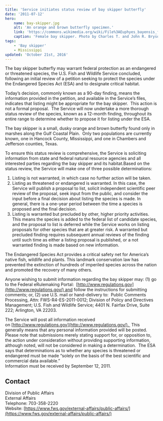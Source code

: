 ```yaml
---
title: 'Service initiates status review of bay skipper butterfly'
date: '2011-07-12'
hero:
    name: bay-skipper.jpg
    alt: 'An orange and brown butterfly specimen.'
    link: 'https://commons.wikimedia.org/wiki/File%3AEuphyes_bayensis_female.jpg'
    caption: 'Female bay skipper. Photo by Charles T. and John R. Bryson <a href=\"http://creativecommons.org/licenses/by/3.0/us/deed.en\">CC BY 3.0 us</a>, <a href=\"https://commons.wikimedia.org/wiki/File%3AEuphyes_bayensis_female.jpg\">via Wikimedia Commons</a>.'
tags:
    - 'Bay skipper'
    - Mississippi
updated: 'October 21st, 2016'
---
```


The bay skipper butterfly may warrant federal protection as an endangered or threatened species, the U.S. Fish and Wildlife Service concluded, following an initial review of a petition seeking to protect the species under the Endangered Species Act (ESA) and to designate critical habitat.

Today’s decision, commonly known as a 90-day finding, means the information provided in the petition, and available in the Service’s files, indicates that listing might be appropriate for the bay skipper.  This action is not a formal proposal.  The Service will now undertake a more thorough status review of the species, known as a 12-month finding, throughout its entire range to determine whether to propose it for listing under the ESA.

The bay skipper is a small, dusky orange and brown butterfly found only in marshes along the Gulf Coastal Plain.  Only two populations are currently known, one in Hancock County, Mississippi, and one in Chambers and Jefferson counties, Texas.    

To ensure this status review is comprehensive, the Service is soliciting information from state and federal natural resource agencies and all interested parties regarding the bay skipper and its habitat.Based on the status review, the Service will make one of three possible determinations:

 1. Listing is not warranted, in which case no further action will be taken.
 2. Listing as threatened or endangered is warranted. In this case, the Service will publish a proposal to list, solicit independent scientific peer review of the proposal, seek input from the public, and consider the input before a final decision about listing the species is made. In general, there is a one-year period between the time a species is proposed and the final decision.
 3. Listing is warranted but precluded by other, higher priority activities. This means the species is added to the federal list of candidate species, and the proposal to list is deferred while the Service works on listing proposals for other species that are at greater risk. A warranted but precluded finding requires subsequent annual reviews of the finding until such time as either a listing proposal is published, or a not warranted finding is made based on new information.

The Endangered Species Act provides a critical safety net for America’s native fish, wildlife and plants. This landmark conservation law has prevented the extinction of hundreds of imperiled species across the nation and promoted the recovery of many others.

Anyone wishing to submit information regarding the bay skipper may: (1) go to the Federal eRulemaking Portal:  [http://www.regulations.gov](http://www.regulations.gov/) and follow the instructions for submitting comments; or, (2) use U.S. mail or hand-delivery to:  Public Comments Processing, Attn: FWS-R4-ES-2011-0012; Division of Policy and Directives Management; U.S. Fish and Wildlife Service; 4401 N. Fairfax Drive, Suite 222; Arlington, VA 22203. 

The Service will post all information received on [http://www.regulations.gov](http://www.regulations.gov/).  This generally means that any personal information provided will be posted.  
Please note that submissions merely stating support for, or opposition to, the action under consideration without providing supporting information, although noted, will not be considered in making a determination.  The ESA says that determinations as to whether any species is threatened or endangered must be made “solely on the basis of the best scientific and commercial data available.”  
Information must be received by September 12, 2011.

## Contact

Division of Public Affairs  
External Affairs  
Telephone: 703-358-2220  
Website: [https://www.fws.gov/external-affairs/public-affairs/](https://www.fws.gov/external-affairs/public-affairs/)
